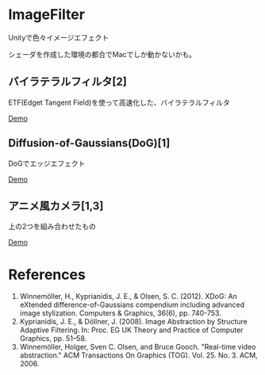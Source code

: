 ImageFilter
===========
Unityで色々イメージエフェクト

シェーダを作成した環境の都合でMacでしか動かないかも。

## バイラテラルフィルタ[2]
ETF(Edget Tangent Field)を使って高速化した、バイラテラルフィルタ

[Demo](http://nobnak.github.io/SceneSamples/SeparatedBilateralFilter/SeparatedBilateralFilter.html)

## Diffusion-of-Gaussians(DoG)[1]
DoGでエッジエフェクト

[Demo](http://nobnak.github.io/SceneSamples/ThresholdedDoG/ThresholdedDoG.html)

## アニメ風カメラ[1,3]
上の2つを組み合わせたもの

[Demo](http://nobnak.github.io/SceneSamples/AnimeCamera/AnimeCamera.html)

# References
 1. Winnemöller, H., Kyprianidis, J. E., & Olsen, S. C. (2012). XDoG: An eXtended difference-of-Gaussians compendium including advanced image stylization. Computers & Graphics, 36(6), pp. 740-753.
 2. Kyprianidis, J. E., & Döllner, J. (2008). Image Abstraction by Structure Adaptive Filtering. In: Proc. EG UK Theory and Practice of Computer Graphics, pp. 51–58.
 3. Winnemöller, Holger, Sven C. Olsen, and Bruce Gooch. "Real-time video abstraction." ACM Transactions On Graphics (TOG). Vol. 25. No. 3. ACM, 2006.
